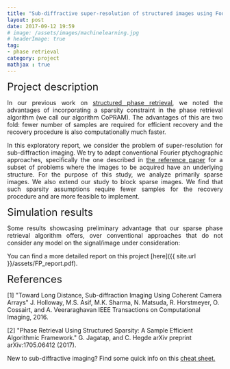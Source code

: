 ```yaml
---
title: "Sub-diffractive super-resolution of structured images using Fourier ptychography"
layout: post
date: 2017-09-12 19:59
# image: /assets/images/machinelearning.jpg
# headerImage: true
tag:
- phase retrieval
category: project
mathjax : true
---
```


<font size="+2"> Project description </font>

<p style='text-align: justify;'>
In our previous work on <a target="_blank" href='https://arxiv.org/abs/1705.06412'> structured phase retrieval</a>, we noted the advantages of incorporating a sparsity constraint in the phase retrieval algorithm (we call our algorithm CoPRAM). The advantages of this are two fold: fewer number of samples are required for efficient recovery and the recovery procedure is also computationally much faster. </p>

<p style='text-align: justify;'>
In this exploratory report, we consider the problem of super-resolution for sub-diffraction imaging. We try to adapt conventional Fourier ptychographic approaches, specifically the one described in <a target="_blank" href='https://arxiv.org/abs/1510.08470'>the reference paper</a> for a subset of problems where the
images to be acquired have an underlying structure. For the purpose of this study, we analyze primarily sparse images. We also extend our study to block sparse images. We find that such sparsity assumptions require fewer samples for the recovery procedure and are more feasible to implement.</p>

<font size="+2"> Simulation results </font>

<p style='text-align: justify;'>
Some results showcasing preliminary advantage that our sparse phase retrieval algorithm offers, over conventional approaches that do not consider any model on the signal/image under consideration: </p>

You can find a more detailed report on this project [here]({{ site.url }}/assets/FP_report.pdf).

<font size="+2"> References </font>

[1] "Toward Long Distance, Sub-diffraction Imaging Using Coherent Camera Arrays" 
J. Holloway, M.S. Asif, M.K. Sharma, N. Matsuda, R. Horstmeyer, O. Cossairt, and A. Veeraraghavan
IEEE Transactions on Computational Imaging, 2016.

[2] "Phase Retrieval Using Structured Sparsity: A Sample Efficient Algorithmic Framework." 
G. Jagatap, and C. Hegde
arXiv preprint arXiv:1705.06412 (2017).

New to sub-diffractive imaging? Find some quick info on this <a target="_blank" href='https://docs.google.com/document/d/1Lr3UwDjWWkiqotms7-4pSN835EvrSuKECAPUtXfWmEI/edit?usp=sharing'>cheat sheet.</a>
